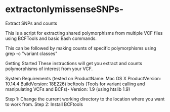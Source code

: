 # extractonlymissenseSNPs-

Extract SNPs and counts

This is a script for extracting shared polymorphisms from multiple VCF files using BCFTools and basic Bash commands.

This can be followed by making counts of specific polymorphisms using grep -c "variant classes"

Getting Started
These instructions will get you extract and counts polymorphisms of interest from your VCF.

System Requirements (tested on ProductName:	Mac OS X ProductVersion:	10.14.4 BuildVersion:	18E226)
bcftools (Tools for variant calling and manipulating VCFs and BCFs)- Version: 1.9 (using htslib 1.9)

Step 1: Change the current working directory to the location where you want to work from.
Step 2: Install BCFtools

